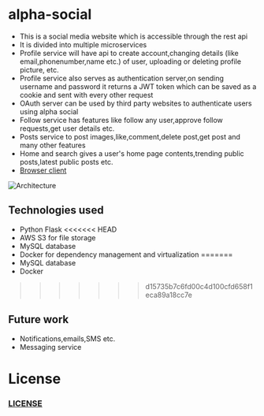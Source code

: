 # alpha-social
- This is a social media website which is accessible through the rest api 
- It is divided into multiple microservices 
- Profile service will have api to create account,changing details (like email,phonenumber,name etc.)  of user, uploading or deleting profile picture, etc.
- Profile service also serves as authentication server,on sending username and password it returns a JWT token which can be saved as a cookie and sent with every other request
- OAuth server can be used by third party websites to authenticate users using alpha social
- Follow service has features like follow any user,approve follow requests,get user details etc.
- Posts service to post images,like,comment,delete post,get post and many other features
- Home and search gives a user's home page contents,trending public posts,latest public posts etc.
- [Browser client](https://github.com/adithyabhat99/alpha-social-client) 

![Architecture](https://user-images.githubusercontent.com/30742449/60392061-ac607100-9b19-11e9-9fb6-02a6a43cfbae.jpg)


## Technologies used
- Python Flask
<<<<<<< HEAD
- AWS S3 for file storage
- MySQL database
- Docker for dependency management and virtualization
=======
- MySQL database
- Docker
>>>>>>> d15735b7c6fd00c4d100cfd658f1eca89a18cc7e

## Future work
- Notifications,emails,SMS etc.
- Messaging service 


# License

### [LICENSE](./LICENSE)
